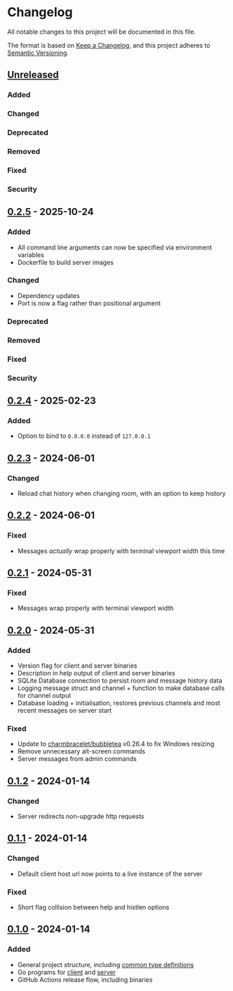 # Changelog

All notable changes to this project will be documented in this file.

The format is based on [Keep a Changelog](https://keepachangelog.com/en/1.0.0/),
and this project adheres to [Semantic Versioning](https://semver.org/spec/v2.0.0.html).

## [Unreleased]

### Added

### Changed

### Deprecated

### Removed

### Fixed

### Security

## [0.2.5] - 2025-10-24

### Added

- All command line arguments can now be specified via environment variables
- Dockerfile to build server images

### Changed

- Dependency updates
- Port is now a flag rather than positional argument

### Deprecated

### Removed

### Fixed

### Security

## [0.2.4] - 2025-02-23

### Added

- Option to bind to `0.0.0.0` instead of `127.0.0.1`

## [0.2.3] - 2024-06-01

### Changed

- Reload chat history when changing room, with an option to keep history

## [0.2.2] - 2024-06-01

### Fixed

- Messages *actually* wrap properly with terminal viewport width this time

## [0.2.1] - 2024-05-31

### Fixed

- Messages wrap properly with terminal viewport width

## [0.2.0] - 2024-05-31

### Added

- Version flag for client and server binaries
- Description in help output of client and server binaries
- SQLite Database connection to persist room and message history data
- Logging message struct and channel + function to make database calls for channel output
- Database loading + initialisation, restores previous channels and most recent messages on server start

### Fixed

- Update to [charmbracelet/bubbletea](https://github.com/charmbracelet/bubbletea) v0.26.4 to fix Windows resizing
- Remove unnecessary alt-screen commands
- Server messages from admin commands

## [0.1.2] - 2024-01-14

### Changed

- Server redirects non-upgrade http requests

## [0.1.1] - 2024-01-14

### Changed

- Default client host url now points to a live instance of the server

### Fixed

- Short flag collision between help and histlen options

## [0.1.0] - 2024-01-14

### Added

- General project structure, including [common type definitions](./common/types.go)
- Go programs for [client](./tui/main.go) and [server](./server/main.go)
- GitHub Actions release flow, including binaries

[unreleased]: https://github.com/supleed2/go-chat/compare/v0.2.5...HEAD
[0.2.5]: https://github.com/supleed2/go-chat/releases/tag/v0.2.5
[0.2.4]: https://github.com/supleed2/go-chat/releases/tag/v0.2.4
[0.2.3]: https://github.com/supleed2/go-chat/releases/tag/v0.2.3
[0.2.2]: https://github.com/supleed2/go-chat/releases/tag/v0.2.2
[0.2.1]: https://github.com/supleed2/go-chat/releases/tag/v0.2.1
[0.2.0]: https://github.com/supleed2/go-chat/releases/tag/v0.2.0
[0.1.2]: https://github.com/supleed2/go-chat/releases/tag/v0.1.2
[0.1.1]: https://github.com/supleed2/go-chat/releases/tag/v0.1.1
[0.1.0]: https://github.com/supleed2/go-chat/releases/tag/v0.1.0
